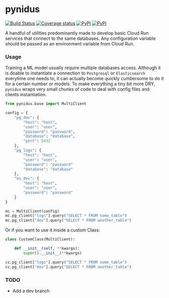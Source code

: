 # pynidus

[![Build Status](https://travis-ci.org/appchoose/pynidus.svg?branch=master)](https://travis-ci.org/appchoose/pynidus)
[![Coverage status](https://codecov.io/gh/appchoose/pynidus/branch/master/graph/badge.svg)](https://codecov.io/github/appchoose/pynidus?branch=master)
[![PyPI](https://img.shields.io/pypi/dm/pynidus.svg)](https://pypi.python.org/pypi)
[![PyPI](https://img.shields.io/pypi/v/pynidus.svg)](https://pypi.python.org/pypi)

A handful of utilities predominantly made to develop basic Cloud Run services that connect to
the same databases. Any configuration variable should be passed as an environment variable from Cloud Run.

### Usage

Training a ML model usually require multiple databases access. Although it is doable to instantiate a connection to `Postgresql` or `Elasticsearch` everytime one needs to, it can actually become quickly cumbersome to do it for a certain number or models. To make everything a tiny bit more DRY, `pynidus` wraps very small chunks of code to deal with config files and clients instantiation.

```python
from pynidus.base import MultiClient

config = {
    "pg_dev": {
        "host": "host",
        "user": "user",
        "password": "password",
        "database": "database",
        "port": 5432
    },
    "pg_logs": {
        "host": "host",
        "user": "user",
        "password": "password"
        "database": "database"
    },
    "es_dev": {
        "host": "host",
        "user": "user",
        "password": "password"
    }
}

mc = MultiClient(config)
mc.pg_client["logs"].query("SELECT * FROM some_table")
mc.pg_client["dev"].query("SELECT * FROM another_table")
```

Or if you want to use it inside a custom Class:

```python
class CustomClass(MultiClient):

    def __init__(self, **kwargs):
        super().__init__(**kwargs)

cc.pg_client["logs"].query("SELECT * FROM some_table")
cc.pg_client["dev"].query("SELECT * FROM another_table")
```

### TODO

- Add a dev branch

